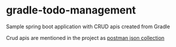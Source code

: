 # gradle-todo-management
Sample spring boot application with CRUD apis created from Gradle

Crud apis are mentioned in the project as [postman json collection](https://github.com/nikhilsharma7610/gradle-todo-management/blob/master/Gradle-todo-management.postman_collection.json)
